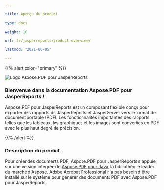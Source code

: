 ```yaml
---

title: Aperçu du produit

type: docs

weight: 10

url: fr/jasperreports/product-overview/

lastmod: "2021-06-05"

---
```




{{% alert color="primary" %}}



![Logo Aspose.PDF pour JasperReports](../../aspose_pdf-for-jasperreports.png)

### **Bienvenue dans la documentation Aspose.PDF pour JasperReports !**

Aspose.PDF pour JasperReports est un composant flexible conçu pour exporter des rapports de JasperReports et JasperServer vers le format de document portable (PDF). Les fonctionnalités importantes des rapports telles que les tableaux, les graphiques et les images sont converties en PDF avec le plus haut degré de précision.



{{% /alert %}}

### **Description du produit**

Pour créer des documents PDF, Aspose.PDF pour JasperReports s'appuie sur une version intégrée de [Aspose.PDF pour Java](https://products.aspose.com/pdf/java/), la bibliothèque leader du marché d'Aspose. Adobe Acrobat Professional n'a pas besoin d'être installé sur le système pour générer des documents PDF avec Aspose.PDF pour JasperReports.